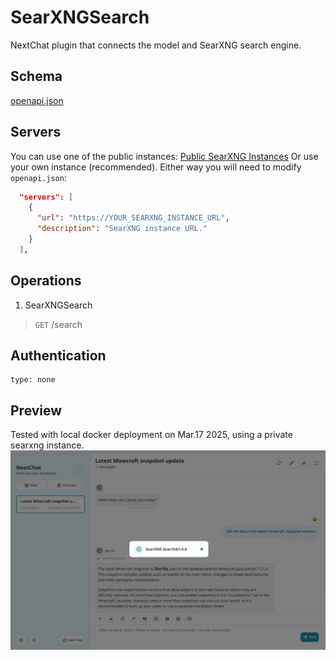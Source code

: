 # SearXNGSearch

NextChat plugin that connects the model and SearXNG search engine.

## Schema

[openapi.json](./openapi.json)

## Servers

You can use one of the public instances:
[Public SearXNG Instances](https://uptime.searxng.org/)
Or use your own instance (recommended). Either way you will need to modify `openapi.json`:

```json
  "servers": [
    {
      "url": "https://YOUR_SEARXNG_INSTANCE_URL",
      "description": "SearXNG instance URL."
    }
  ],
```



## Operations

1. SearXNGSearch

> `GET` /search

## Authentication

```
type: none
```

## Preview

Tested with local docker deployment on Mar.17 2025, using a private searxng instance.
![](preview.jpg)
